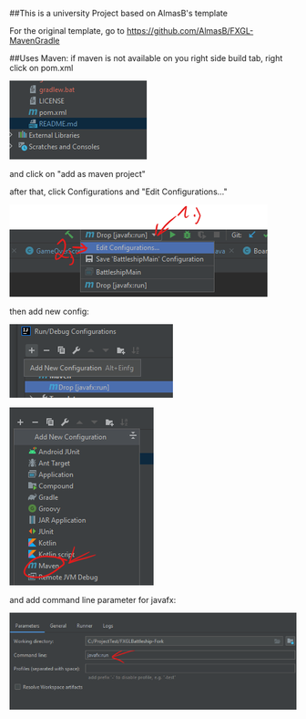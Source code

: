 ##This is a university Project based on AlmasB's template

For the original template, go to https://github.com/AlmasB/FXGL-MavenGradle

##Uses Maven:
if maven is not available on you right side build tab, right click on pom.xml

![img.png](img.png)

and click on "add as maven project"

after that, click Configurations and "Edit Configurations..."

![img.png](img_2.png)

then add new config:

![img_3.png](img_3.png)

![img_4.png](img_4.png)

and add command line parameter for javafx:

![img_5.png](img_5.png)
